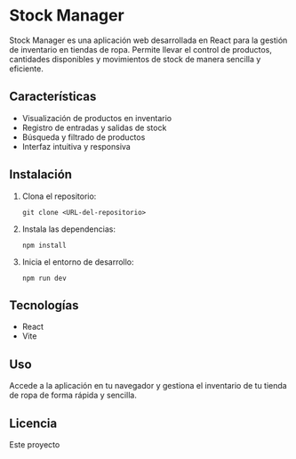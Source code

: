 # Stock Manager

Stock Manager es una aplicación web desarrollada en React para la gestión de inventario en tiendas de ropa. Permite llevar el control de productos, cantidades disponibles y movimientos de stock de manera sencilla y eficiente.

## Características

- Visualización de productos en inventario
- Registro de entradas y salidas de stock
- Búsqueda y filtrado de productos
- Interfaz intuitiva y responsiva

## Instalación

1. Clona el repositorio:
   ```
   git clone <URL-del-repositorio>
   ```
2. Instala las dependencias:
   ```
   npm install
   ```
3. Inicia el entorno de desarrollo:
   ```
   npm run dev
   ```

## Tecnologías

- React
- Vite

## Uso

Accede a la aplicación en tu navegador y gestiona el inventario de tu tienda de ropa de forma rápida y sencilla.

## Licencia

Este proyecto
